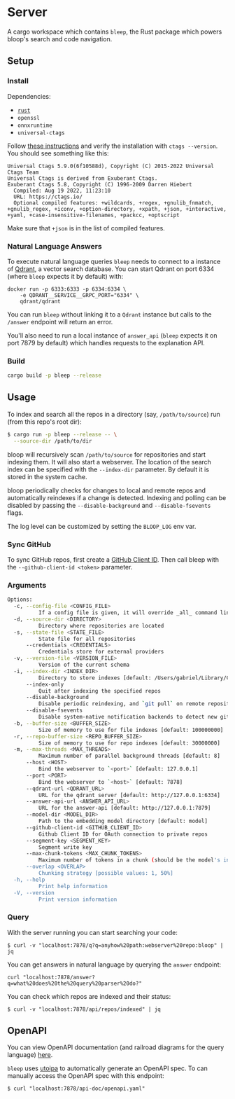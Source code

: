 # Server

A cargo workspace which contains `bleep`, the Rust package which powers bloop's search and code navigation.

## Setup

### Install

Dependencies:
 - [`rust`](https://rustup.rs/)
 - `openssl`
 - `onnxruntime`
 - `universal-ctags`

Follow [these instructions](https://github.com/universal-ctags/ctags) and verify the installation with `ctags --version`. You should see something like this:

```
Universal Ctags 5.9.0(6f10588d), Copyright (C) 2015-2022 Universal Ctags Team
Universal Ctags is derived from Exuberant Ctags.
Exuberant Ctags 5.8, Copyright (C) 1996-2009 Darren Hiebert
  Compiled: Aug 19 2022, 11:23:10
  URL: https://ctags.io/
  Optional compiled features: +wildcards, +regex, +gnulib_fnmatch, +gnulib_regex, +iconv, +option-directory, +xpath, +json, +interactive, +yaml, +case-insensitive-filenames, +packcc, +optscript
```
Make sure that `+json` is in the list of compiled features.

### Natural Language Answers
To execute natural language queries `bleep` needs to connect to a instance of [Qdrant](https://github.com/qdrant/qdrant), a vector search database. You can start Qdrant on port 6334 (where `bleep` expects it by default) with:

```
docker run -p 6333:6333 -p 6334:6334 \
    -e QDRANT__SERVICE__GRPC_PORT="6334" \
    qdrant/qdrant
```

You can run `bleep` without linking it to a `Qdrant` instance but calls to the `/answer` endpoint will return an error.

You'll also need to run a local instance of `answer_api` (`bleep` expects it on port 7879 by default) which handles requests to the explanation API.

### Build

```bash
cargo build -p bleep --release
```

## Usage

To index and search all the repos in a directory (say, `/path/to/source`) run (from this repo's root dir):

```bash
$ cargo run -p bleep --release -- \
  --source-dir /path/to/dir
```

bloop will recursively scan `/path/to/source` for repositories and start indexing them. It will also start a webserver. The location of the search index can be specified with the `--index-dir` parameter. By default it is stored in the system cache.

bloop periodically checks for changes to local and remote repos and automatically reindexes if a change is detected. Indexing and polling can be disabled by passing the `--disable-background` and `--disable-fsevents` flags.

The log level can be customized by setting the `BLOOP_LOG` env var.

### Sync GitHub

To sync GitHub repos, first create a [GitHub Client ID](https://docs.github.com/en/developers/apps/building-oauth-apps/creating-an-oauth-app). Then call bleep with the `--github-client-id <token>` parameter.

### Arguments

```bash
Options:
  -c, --config-file <CONFIG_FILE>
          If a config file is given, it will override _all_ command line parameters!
  -d, --source-dir <DIRECTORY>
          Directory where repositories are located
  -s, --state-file <STATE_FILE>
          State file for all repositories
      --credentials <CREDENTIALS>
          Credentials store for external providers
  -v, --version-file <VERSION_FILE>
          Version of the current schema
  -i, --index-dir <INDEX_DIR>
          Directory to store indexes [default: /Users/gabriel/Library/Caches/ai.bloop.bleep]
      --index-only
          Quit after indexing the specified repos
      --disable-background
          Disable periodic reindexing, and `git pull` on remote repositories
      --disable-fsevents
          Disable system-native notification backends to detect new git commits immediately
  -b, --buffer-size <BUFFER_SIZE>
          Size of memory to use for file indexes [default: 100000000]
  -r, --repo-buffer-size <REPO_BUFFER_SIZE>
          Size of memory to use for repo indexes [default: 30000000]
  -m, --max-threads <MAX_THREADS>
          Maximum number of parallel background threads [default: 8]
      --host <HOST>
          Bind the webserver to `<port>` [default: 127.0.0.1]
      --port <PORT>
          Bind the webserver to `<host>` [default: 7878]
      --qdrant-url <QDRANT_URL>
          URL for the qdrant server [default: http://127.0.0.1:6334]
      --answer-api-url <ANSWER_API_URL>
          URL for the answer-api [default: http://127.0.0.1:7879]
      --model-dir <MODEL_DIR>
          Path to the embedding model directory [default: model]
      --github-client-id <GITHUB_CLIENT_ID>
          Github Client ID for OAuth connection to private repos
      --segment-key <SEGMENT_KEY>
          Segment write key
      --max-chunk-tokens <MAX_CHUNK_TOKENS>
          Maximum number of tokens in a chunk (should be the model's input size) [default: 256]
      --overlap <OVERLAP>
          Chunking strategy [possible values: 1, 50%]
  -h, --help
          Print help information
  -V, --version
          Print version information
```

### Query

With the server running you can start searching your code:

```
$ curl -v "localhost:7878/q?q=anyhow%20path:webserver%20repo:bloop" | jq
```

You can get answers in natural language by querying the `answer` endpoint:

```
curl "localhost:7878/answer?q=what%20does%20the%20query%20parser%20do?"
```

You can check which repos are indexed and their status:
```
$ curl -v "localhost:7878/api/repos/indexed" | jq
```

## OpenAPI

You can view OpenAPI documentation (and railroad diagrams for the query language) [here](https://bloop-api-docs.vercel.app/). 

`bleep` uses [utoipa](https://github.com/juhaku/utoipa) to automatically generate an OpenAPI spec. To can manually access the OpenAPI spec with this endpoint:
```
$ curl "localhost:7878/api-doc/openapi.yaml"
```  
